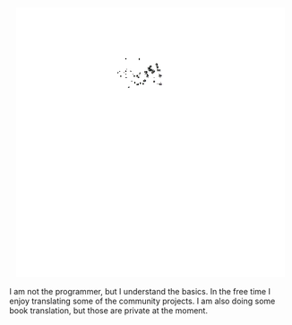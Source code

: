 # 
<p align="center">
<img src="https://raw.githubusercontent.com/Fooftilly/Fooftilly.github.io/master/images/plato.gif" />
</p>


I am not the programmer, but I understand the basics. In the free time I enjoy translating some of the community projects. I am also doing some book translation, but those are private at the moment.
